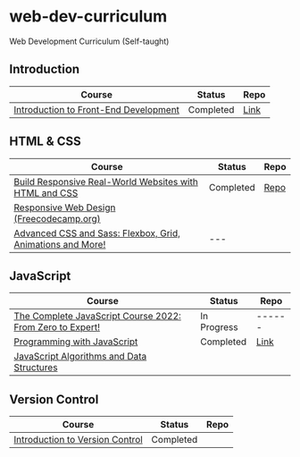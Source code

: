 # web-dev-curriculum

Web Development Curriculum (Self-taught)

## Introduction

| Course                                                                                                         | Status    | Repo                                                                                                                           |
| -------------------------------------------------------------------------------------------------------------- | --------- | ------------------------------------------------------------------------------------------------------------------------------ |
| [Introduction to Front-End Development](https://www.coursera.org/learn/introduction-to-front-end-development/) | Completed | [Link](https://github.com/iamieht/web-dev-curriculum/tree/main/Meta_Front-End_Developer/Introduction_to_Front-End_Development) |

## HTML & CSS

| Course                                                                                                                                          | Status    | Repo                                                                                                                 |
| ----------------------------------------------------------------------------------------------------------------------------------------------- | --------- | -------------------------------------------------------------------------------------------------------------------- |
| [Build Responsive Real-World Websites with HTML and CSS](https://www.udemy.com/course/design-and-develop-a-killer-website-with-html5-and-css3/) | Completed | [Repo](https://github.com/iamieht/web-dev-curriculum/tree/main/Build_Responsive_Real-World_Websites_with_HTML%26CSS) |
| [Responsive Web Design (Freecodecamp.org)](https://www.freecodecamp.org/learn/2022/responsive-web-design/)                                      |
| [Advanced CSS and Sass: Flexbox, Grid, Animations and More!](https://www.udemy.com/course/advanced-css-and-sass/)                               | ---       |

## JavaScript

| Course                                                                                                                     | Status      | Repo                                                                                                                 |
| -------------------------------------------------------------------------------------------------------------------------- | ----------- | -------------------------------------------------------------------------------------------------------------------- |
| [The Complete JavaScript Course 2022: From Zero to Expert!](https://www.udemy.com/course/the-complete-javascript-course/)  | In Progress | ------                                                                                                               |
| [Programming with JavaScript](https://www.coursera.org/learn/programming-with-javascript)                                  | Completed   | [Link](https://github.com/iamieht/web-dev-curriculum/tree/main/Meta_Front-End_Developer/Programming_with_JavaScript) |
| [JavaScript Algorithms and Data Structures](https://www.freecodecamp.org/learn/javascript-algorithms-and-data-structures/) |

## Version Control

| Course                                                                                             | Status    | Repo |
| -------------------------------------------------------------------------------------------------- | --------- | ---- |
| [Introduction to Version Control](https://www.coursera.org/learn/introduction-to-version-control/) | Completed |      |
